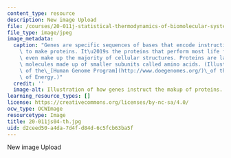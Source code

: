 ```yaml
---
content_type: resource
description: New image Upload
file: /courses/20-011j-statistical-thermodynamics-of-biomolecular-systems-be-011j-spring-2004/d2ceed50a4da7d4fd84d6c5fcb63ba5f_20-011js04-th.jpg
file_type: image/jpeg
image_metadata:
  caption: "Genes are specific sequences of bases that encode instructions on how\
    \ to make proteins. It\u2019s the proteins that perform most life functions and\
    \ even make up the majority of cellular structures. Proteins are large, complex\
    \ molecules made up of smaller subunits called amino acids. (Illustration courtesy\
    \ of the\_[Human Genome Program](http://www.doegenomes.org/)\_of the U.S. Department\
    \ of Energy.)"
  credit: ''
  image-alt: Illustration of how genes instruct the makup of proteins.
learning_resource_types: []
license: https://creativecommons.org/licenses/by-nc-sa/4.0/
ocw_type: OCWImage
resourcetype: Image
title: 20-011js04-th.jpg
uid: d2ceed50-a4da-7d4f-d84d-6c5fcb63ba5f
---
```

New image Upload